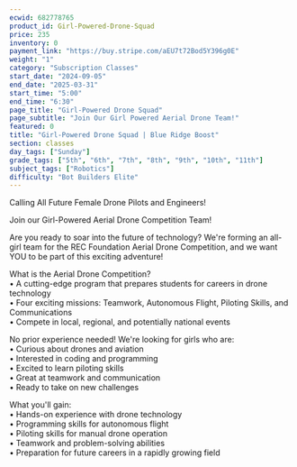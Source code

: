 ```yaml
---
ecwid: 682778765
product_id: Girl-Powered-Drone-Squad
price: 235
inventory: 0
payment_link: "https://buy.stripe.com/aEU7t72Bod5Y396g0E"
weight: "1"
category: "Subscription Classes"
start_date: "2024-09-05"
end_date: "2025-03-31"
start_time: "5:00"
end_time: "6:30"
page_title: "Girl-Powered Drone Squad"
page_subtitle: "Join Our Girl Powered Aerial Drone Team!"
featured: 0
title: "Girl-Powered Drone Squad | Blue Ridge Boost"
section: classes
day_tags: ["Sunday"]
grade_tags: ["5th", "6th", "7th", "8th", "9th", "10th", "11th"]
subject_tags: ["Robotics"]
difficulty: "Bot Builders Elite"
---
```

<p>Calling All Future Female Drone Pilots and Engineers!<br>
</p>
<p>Join our Girl-Powered Aerial Drone Competition Team!
</p>
<p>Are you ready to soar into the future of technology? We're forming an all-girl team for the REC Foundation Aerial Drone Competition, and we want YOU to be part of this exciting adventure!
</p>
<p>What is the Aerial Drone Competition?<br>• A cutting-edge program that prepares students for careers in drone technology<br>• Four exciting missions: Teamwork, Autonomous Flight, Piloting Skills, and Communications<br>• Compete in local, regional, and potentially national events
</p>
<p>No prior experience needed! We're looking for girls who are:<br>• Curious about drones and aviation<br>• Interested in coding and programming<br>• Excited to learn piloting skills<br>• Great at teamwork and communication<br>• Ready to take on new challenges
</p>
<p>What you'll gain:<br>• Hands-on experience with drone technology<br>• Programming skills for autonomous flight<br>• Piloting skills for manual drone operation<br>• Teamwork and problem-solving abilities<br>• Preparation for future careers in a rapidly growing field
</p>
